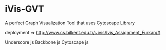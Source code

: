 # iVis-GVT
A perfect Graph Visualization Tool that uses Cytoscape Library

deployment => http://www.cs.bilkent.edu.tr/~ivis/Ivis_Assignment_Furkan/#

Underscore js
Backbone js
Cytoscape js
